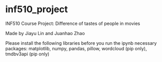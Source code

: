 # inf510_project
INF510 Course Project: Difference of tastes of people in movies

Made by Jiayu Lin and Juanhao Zhao

Please install the following libraries before you run the ipynb
necessary packages: matplotlib, numpy, pandas, pillow, wordcloud (pip only), tmdbv3api (pip only)
